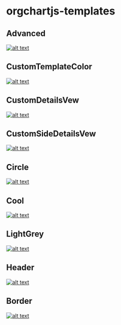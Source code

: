 # orgchartjs-templates
## Advanced
[![alt text](https://github.com/plamen-peshev/orgchartjs-templates/blob/main/Advanced/template.jpg)](https://github.com/plamen-peshev/orgchartjs-templates/blob/main/Advanced/)
## CustomTemplateColor
[![alt text](https://github.com/plamen-peshev/orgchartjs-templates/blob/main/CustomTemplateColor/template.jpg)](https://github.com/plamen-peshev/orgchartjs-templates/blob/main/CustomTemplateColor/)
## CustomDetailsVew
[![alt text](https://github.com/plamen-peshev/orgchartjs-templates/blob/main/CustomDetailsVew/template.jpg)](https://github.com/plamen-peshev/orgchartjs-templates/blob/main/CustomDetailsVew/)
## CustomSideDetailsVew
[![alt text](https://github.com/plamen-peshev/orgchartjs-templates/blob/main/CustomSideDetailsVew/template.jpg)](https://github.com/plamen-peshev/orgchartjs-templates/blob/main/CustomSideDetailsVew/)
## Circle
[![alt text](https://github.com/plamen-peshev/orgchartjs-templates/blob/main/Circle/template.jpg)](https://github.com/plamen-peshev/orgchartjs-templates/blob/main/Circle/)
## Cool
[![alt text](https://github.com/plamen-peshev/orgchartjs-templates/blob/main/Cool/template.jpg)](https://github.com/plamen-peshev/orgchartjs-templates/blob/main/Cool/)
## LightGrey
[![alt text](https://github.com/plamen-peshev/orgchartjs-templates/blob/main/LightGrey/template.jpg)](https://github.com/plamen-peshev/orgchartjs-templates/blob/main/LightGrey/)
## Header
[![alt text](https://github.com/plamen-peshev/orgchartjs-templates/blob/main/Header/template.jpg)](https://github.com/plamen-peshev/orgchartjs-templates/blob/main/Header/)
## Border
[![alt text](https://github.com/plamen-peshev/orgchartjs-templates/blob/main/Border/template.jpg)](https://github.com/plamen-peshev/orgchartjs-templates/blob/main/Border/)
